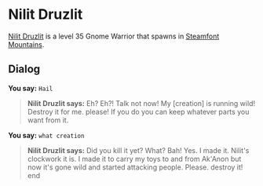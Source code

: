 # Nilit Druzlit



[Nilit Druzlit](/npc/56132) is a level 35 Gnome Warrior that spawns in [Steamfont Mountains](/zone/56).



## Dialog

**You say:** `Hail`



>**Nilit Druzlit says:** Eh?  Eh?!  Talk not now!  My [creation] is running wild!  Destroy it for me. please!  If you do you can keep whatever parts you want from it.

**You say:** `what creation`



>**Nilit Druzlit says:** Did you kill it yet? What?  Bah!  Yes. I made it.  Nilit's clockwork it is.  I made it to carry my toys to and from Ak'Anon but now it's gone wild and started attacking people.  Please. destroy it!
end








